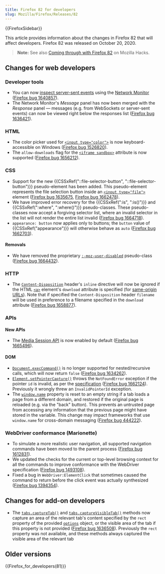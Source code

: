 ```yaml
---
title: Firefox 82 for developers
slug: Mozilla/Firefox/Releases/82
---
```


{{FirefoxSidebar}}

This article provides information about the changes in Firefox 82 that will affect developers. Firefox 82 was released on October 20, 2020.

> **Note:** See also [Coming through with Firefox 82](https://hacks.mozilla.org/2020/10/coming-through-with-firefox-82/) on Mozilla Hacks.

## Changes for web developers

### Developer tools

- You can now [inspect server-sent events](https://firefox-source-docs.mozilla.org/devtools-user/network_monitor/inspecting_server-sent_events/index.html) using the [Network Monitor](https://firefox-source-docs.mozilla.org/devtools-user/network_monitor/index.html) ([Firefox bug 1640857](https://bugzilla.mozilla.org/show_bug.cgi?id=1640857)).
- The Network Monitor's _Message_ panel has now been merged with the _Response_ panel — messages (e.g. from WebSockets or server-sent events) can now be viewed right below the responses list ([Firefox bug 1636421](https://bugzilla.mozilla.org/show_bug.cgi?id=1636421)).

### HTML

- The color picker used for [`<input type="color">`](/en-US/docs/Web/HTML/Element/input/color) is now keyboard-accessible on Windows ([Firefox bug 1526820](https://bugzilla.mozilla.org/show_bug.cgi?id=1526820)).
- The `allow-downloads` flag for the [`<iframe sandbox>`](/en-US/docs/Web/HTML/Element/iframe) attribute is now supported ([Firefox bug 1656212](https://bugzilla.mozilla.org/show_bug.cgi?id=1656212)).

### CSS

- Support for the new {{CSSxRef("::file-selector-button", "::file-selector-button")}} pseudo-element has been added. This pseudo-element represents the file selection button inside an [`<input type="file">`](/en-US/docs/Web/HTML/Element/input/file) element ([Firefox bug 1635675](https://bugzilla.mozilla.org/show_bug.cgi?id=1635675), [Firefox bug 1662478](https://bugzilla.mozilla.org/show_bug.cgi?id=1662478)).
- We have improved error recovery for the {{CSSxRef(":is", ":is()")}} and {{CSSxRef(":where", ":where()")}} pseudo-classes. These pseudo-classes now accept a forgiving selector list, where an invalid selector in the list will not render the entire list invalid ([Firefox bug 1664718](https://bugzilla.mozilla.org/show_bug.cgi?id=1664718)).
- `appearance: button` now applies only to buttons; the `button` value of {{CSSxRef("appearance")}} will otherwise behave as `auto` ([Firefox bug 1662703](https://bugzilla.mozilla.org/show_bug.cgi?id=1662703)).

#### Removals

- We have removed the proprietary [`:-moz-user-disabled`](/en-US/docs/Web/CSS/:-moz-user-disabled) pseudo-class ([Firefox bug 1664432](https://bugzilla.mozilla.org/show_bug.cgi?id=1664432)).

### HTTP

- The [`Content-Disposition`](/en-US/docs/Web/HTTP/Headers/Content-Disposition) header's `inline` directive will now be ignored if the HTML [`<a>`](/en-US/docs/Web/HTML/Element/a) element's `download` attribute is specified (for [same-origin URLs](/en-US/docs/Web/Security/Same-origin_policy)). Note that if specified the `Content-Disposition` header `filename` will be used in preference to a filename specified in the `download` attribute ([Firefox bug 1658877](https://bugzilla.mozilla.org/show_bug.cgi?id=1658877)).

### APIs

#### New APIs

- The [Media Session API](/en-US/docs/Web/API/Media_Session_API) is now enabled by default ([Firefox bug 1665496](https://bugzilla.mozilla.org/show_bug.cgi?id=1665496)).

#### DOM

- [`Document.execCommand()`](/en-US/docs/Web/API/Document/execCommand) is no longer supported for nested/recursive calls, which will now return `false` ([Firefox bug 1634262](https://bugzilla.mozilla.org/show_bug.cgi?id=1634262)).
- [`Element.setPointerCapture()`](/en-US/docs/Web/API/Element/setPointerCapture) throws the `NotFoundError` exception if the pointer `id` is invalid, as per the [specification](https://w3c.github.io/pointerevents/#setting-pointer-capture) ([Firefox bug 1662124](https://bugzilla.mozilla.org/show_bug.cgi?id=1662124)). Previously it wrongly threw an `InvalidPointerId` exception.
- The [`window.name`](/en-US/docs/Web/API/Window/name) property is reset to an empty string if a tab loads a page from a different domain, and restored if the original page is reloaded (e.g. via the "back" button). This prevents an untrusted page from accessing any information that the previous page might have stored in the variable. This change may impact frameworks that use `window.name` for cross-domain messaging ([Firefox bug 444222](https://bugzilla.mozilla.org/show_bug.cgi?id=444222)).

### WebDriver conformance (Marionette)

- To simulate a more realistic user navigation, all supported navigation commands have been moved to the parent process ([Firefox bug 1612831](https://bugzilla.mozilla.org/show_bug.cgi?id=1612831)).
- We updated the checks for the current or top-level browsing context for all the commands to improve conformance with the WebDriver specification ([Firefox bug 1493108](https://bugzilla.mozilla.org/show_bug.cgi?id=1493108)).
- Fixed a bug in `WebDriver:ElementClick` that sometimes caused the command to return before the click event was actually synthesized ([Firefox bug 1394354](https://bugzilla.mozilla.org/show_bug.cgi?id=1394354)).

## Changes for add-on developers

- The [`tabs.captureTab()`](/en-US/docs/Mozilla/Add-ons/WebExtensions/API/tabs/captureTab) and [`tabs.captureVisibleTab()`](/en-US/docs/Mozilla/Add-ons/WebExtensions/API/tabs/captureVisibleTab) methods now capture an area of the relevant tab's content specified by the `rect` property of the provided [`options`](/en-US/docs/Mozilla/Add-ons/WebExtensions/API/extensionTypes/ImageDetails) object, or the visible area of the tab if this property is not provided ([Firefox bug 1636508](https://bugzilla.mozilla.org/show_bug.cgi?id=1636508)). Previously the `rect` property was not available, and these methods always captured the visible area of the relevant tab

## Older versions

{{Firefox_for_developers(81)}}
